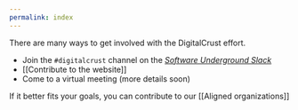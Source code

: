 ```yaml
---
permalink: index
---
```


There are many ways to get involved with the DigitalCrust effort.

- Join the `#digitalcrust` channel on the [*Software Underground Slack*](https://softwareunderground.org/slack)
- [[Contribute to the website]]
- Come to a virtual meeting (more details soon)

If it better fits your goals, you can contribute to our [[Aligned organizations]]
